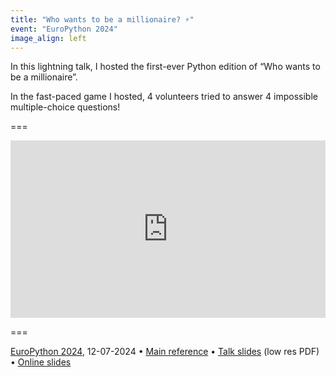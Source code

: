```yaml
---
title: "Who wants to be a millionaire? ⚡️"
event: "EuroPython 2024"
image_align: left
---
```


In this lightning talk, I hosted the first-ever Python edition of “Who wants to be a millionaire”.

In the fast-paced game I hosted, 4 volunteers tried to answer 4 impossible multiple-choice questions!

===

<iframe width="100%" style="aspect-ratio: 560/315" src="https://www.youtube.com/embed/6SckLDU_X6M" title="Python Who wants to be a millionaire ⚡️ – lightning talk by Rodrigo Girão Serrão at EuroPython 2024" frameborder="0" allow="accelerometer; autoplay; clipboard-write; encrypted-media; gyroscope; picture-in-picture; web-share" allowfullscreen></iframe>

===

[EuroPython 2024](https://ep2024.europython.eu/session/lightning-talks-friday), 12-07-2024 • [Main reference](https://mathspp.com/books/the-little-book-of-itertools) • [Talk slides][pdf-slides] (low res PDF) • [Online slides][snappify-slides]


[pdf-slides]: https://github.com/mathspp/talks/blob/main/20240525_pycon-italy-503-days-working-full-time-on-foss-lessons-learned/slides.pdf
[snappify-slides]: https://snappify.com/view/3b1185c6-d764-43d5-81a5-64a29f2927a8
